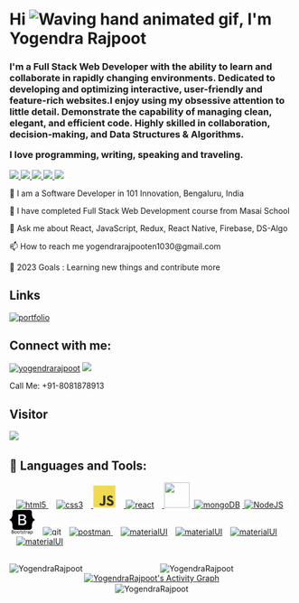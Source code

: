 <h1 align="left">Hi  <img src="https://raw.githubusercontent.com/nixin72/nixin72/master/wave.gif" 
         alt="Waving hand animated gif"
         height="45"
         width="45" />, I'm Yogendra Rajpoot</h1>
<h3 align="left">I'm a Full Stack Web Developer with the ability to learn and collaborate in rapidly changing environments. Dedicated to developing and optimizing interactive, user-friendly and feature-rich websites.I enjoy using my obsessive attention to little detail. Demonstrate the capability of managing clean, elegant, and efficient code. Highly skilled in collaboration, decision-making, and Data Structures & Algorithms.

I love programming, writing, speaking and traveling.

</h3>

<div align= "left">
<a href="https://www.javascript.com/">
<img src="https://img.shields.io/badge/JS-Javascript-red"/>
</a>
<a href="https://reactjs.org/">
<img src="https://img.shields.io/badge/React-React-blue"/>
</a>
<a href="https://nodejs.org/en/">
<img src="https://img.shields.io/badge/Node-node-green"/>
</a>
<a href="https://expressjs.com/">
<img src="https://img.shields.io/badge/express-Express-blueviolet"/>
</a>
<a href="https://www.mongodb.com/">
<img src="https://img.shields.io/badge/Mongodb-mongodb-brightgreen"/>
</a>

</div>

<!-- <div align="right">
<img  alt="GIF" src="https://i.ibb.co/6ghjPhy/coding.gif" width="40%" height="40%" />

</div>
 -->
 
 
<div align="left">
   <p> 💼 I am a Software Developer in 101 Innovation, Bengaluru, India</p>
   <p> 🌱 I have completed Full Stack Web Development course from Masai School</p>
   <p> 💬 Ask me about React, JavaScript, Redux, React Native, Firebase, DS-Algo</p>
   <p> 📫 How to reach me yogendrarajpooten1030@gmail.com</p>
  <p>🥅 2023 Goals : Learning new things and contribute more</p>
</div>

## Links

[![portfolio](https://img.shields.io/badge/my_portfolio-000?style=for-the-badge&logo=ko-fi&logoColor=white)](https://yogendrarajpootportfoliolink.netlify.app/)

## Connect with me:

<span align="left">
  <a href="https://www.linkedin.com/in/yogendrarajpoot/" target="blank"><img src="https://img.shields.io/badge/LinkedIn-0077B5?style=for-the-badge&logo=linkedin&logoColor=white" alt="yogendrarajpoot"/></a>
      <a href="mailto:yogendrarajpooten1030@gmail.com">
        <img src="https://img.shields.io/badge/Gmail-D14836?style=for-the-badge&logo=gmail&logoColor=white"   />
      </a>
    <p>Call Me: +91-8081878913</p>
</span>

## Visitor

![](https://visitor-badge.glitch.me/badge?page_id=YogendraRajpoot.YogendraRajpoot)

<!-- ## ❤ Views and Followers -->
<!-- <a href="https://github.com/YogendraRajpoot/github-profile-views-counter">
    <img src="https://komarev.com/ghpvc/?username=YogendraRajpoot">
</a> -->
<!-- <a href="https://github.com/YogendraRajpoot?tab=followers"><img src="https://img.shields.io/github/followers/YogendraRajpoot?label=Followers&style=social" alt="GitHub Badge"></a> -->

## 🚀 Languages and Tools:

<a href="https://www.w3.org/html/" target="_blank" style=" margin-left:2%; border:2px solid white"><img style="width:40px; height:40px" src="https://cdn.jsdelivr.net/gh/devicons/devicon/icons/html5/html5-original.svg" alt="html5"/> </a>
<a href="https://www.w3schools.com/css/" target="_blank" style=" margin-left:2%; border:2px solid white"><img style="width:40px ;height:40px" src="https://cdn.jsdelivr.net/gh/devicons/devicon/icons/css3/css3-original.svg" alt="css3"/></a><a href="https://developer.mozilla.org/en-US/docs/Web/JavaScript" target="_blank" style=" margin-left:2%; border:2px solid white"> <img style="width:40px ;height:40px" src="https://raw.githubusercontent.com/devicons/devicon/master/icons/javascript/javascript-original.svg" alt="javascript" /></a><a href="https://reactjs.org/" target="_blank" style=" margin-left:2%; border:2px solid white"> <img style="width:45px ;height:45px" src="https://cdn.jsdelivr.net/gh/devicons/devicon/icons/react/react-original.svg" alt="react" /></a><a href="https://redux.js.org" target="_blank" style=" margin-left:2%; border:2px solid white"> <img style="width:45px ;height:45px" src="https://img.icons8.com/color/48/000000/redux.png" style="margin-left:2% border:2px solid white"/></a><a href="https://reactjs.org/" target="_blank" style="border:2px solid white"> <img style="width:45px;height:45px" src="https://cdn.jsdelivr.net/gh/devicons/devicon/icons/mongodb/mongodb-original.svg" alt="mongoDB" style="border:2px solid white"/></a><a href="https://reactjs.org/" target="_blank" style="border:2px solid white"> <img style="width:45px ;height:45px" src="https://cdn.jsdelivr.net/gh/devicons/devicon/icons/nodejs/nodejs-original.svg" alt="NodeJS"/></a><a href="https://getbootstrap.com" target="_blank" style=" margin-left:2%; border:2px solid white"> <img style="width:45px ;height:45px" src="https://raw.githubusercontent.com/devicons/devicon/master/icons/bootstrap/bootstrap-plain-wordmark.svg" alt="bootstrap"/></a><a href="https://git-scm.com/" target="_blank" style=" margin-left:2%; border:2px solid white"><img style="width:45px ;height:45px" src="https://www.vectorlogo.zone/logos/git-scm/git-scm-icon.svg" alt="git"/></a><a href="https://postman.com" target="_blank" style=" margin-left:2%; border:2px solid white"><img style="width:45px ;height:45px" src="https://www.vectorlogo.zone/logos/getpostman/getpostman-icon.svg" alt="postman"   /> </a><a href="https://mui.com/" target="_blank" style=" margin-left:2%; border:2px solid white"><img style="width:45px ;height:45px" src="https://mui.com/static/logo.png" alt="materialUI"/></a><a href="https://firebase.google.com/" target="_blank" style=" margin-left:2%; border:2px solid white"><img style="width:45px ;height:45px" src="https://img.icons8.com/color/256/google-firebase-console.png" alt="materialUI"/></a><a href="https://tailwindcss.com/" target="_blank" style=" margin-left:2%; border:2px solid white"><img style="width:45px ;height:45px" src="https://w7.pngwing.com/pngs/293/485/png-transparent-tailwind-css-hd-logo-thumbnail.png" alt="materialUI"/></a><a href="https://zustand-demo.pmnd.rs/" target="_blank" style=" margin-left:2%; border:2px solid white"><img style="width:45px ;height:45px" src="https://repository-images.githubusercontent.com/180328715/fca49300-e7f1-11ea-9f51-cfd949b31560" alt="materialUI"/></a>
<br/>
<br/>

<div align="left">
  <p>
    <img align="left" src="https://github-readme-stats.vercel.app/api?username=YogendraRajpoot&theme=synthwave" alt="YogendraRajpoot" width="47%" />
    <img align="right" src="https://github-readme-streak-stats.herokuapp.com/?user=YogendraRajpoot&theme=synthwave" alt="YogendraRajpoot" width="47%" />
  </p>
</div>
 
 
<div align="center">
<a href="https://github.com/YogendraRajpoot/github-readme-activity-graph"><img alt="YogendraRajpoot's Activity Graph" src="https://activity-graph.herokuapp.com/graph?username=YogendraRajpoot&bg_color=1F222E&color=F8D866&line=F85D7F&point=FFFFFF&hide_border=true" /></a>
</div>
  
<div align="center">
   <img align="center"src="https://github-readme-stats.vercel.app/api/top-langs?username=YogendraRajpoot&theme=synthwave" alt="YogendraRajpoot" />
</div>
